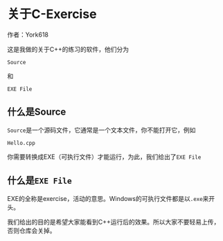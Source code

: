 # 关于C-Exercise

作者：York618

这是我做的关于C++的练习的软件，他们分为

`Source`

和

`EXE File`

## 什么是Source
`Source`是一个源码文件，它通常是一个文本文件，你不能打开它，例如

`Hello.cpp`

你需要转换成EXE（可执行文件）才能运行，为此，我们给出了`EXE File`

## 什么是`EXE File`
EXE的全称是exercise，活动的意思。Windows的可执行文件都是以`.exe`来开头。

我们给出的目的是希望大家能看到C++运行后的效果。所以大家不要轻易上传，否则仓库会关掉。
